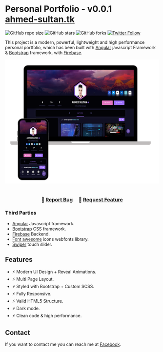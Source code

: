 
# Personal Portfolio - v0.0.1 <br/> [ahmed-sultan.tk](https://ahmed-sultan.tk)

![GitHub repo size](https://img.shields.io/github/repo-size/Ahmed-Soultan/Personal-Portfolio?style=plastic)
![GitHub stars](https://img.shields.io/github/stars/Ahmed-Soultan/Personal-Portfolio?style=social)
![GitHub forks](https://img.shields.io/github/forks/Ahmed-Soultan/Personal-Portfolio?style=social)
[![Twitter Follow](https://img.shields.io/twitter/follow/Ahmed-Soultan?style=social)](https://twitter.com/intent/follow?screen_name=Ahmed_a_sultan)


This project is a modern, powerful, lightweight and high performance personal portfolio, which has been built with [Angular](https://angular.io) javascript Framework & [Bootstrap](https://getbootstrap.com) framework. with [Firebase](https://firebase.google.com/).

<div align="center">
  <img alt="Demo" src="./design.png" />
</div>

<br/>

<h3 align="center">
    🔹
    <a href="https://github.com/Ahmed-Soultan/Personal-Portfolio/issues">Report Bug</a> &nbsp; &nbsp;
    🔹
    <a href="https://github.com/Ahmed-Soultan/Personal-Portfolio/issues">Request Feature</a>
</h3>


### Third Parties
+ [Angular](https://angular.io/) Javascript framework.
+ [Bootstrap](https://getbootstrap.com/) CSS framework.
+ [Firebase](https://firebase.google.com/) Backend.
+ [Font awesome](https://fontawesome.com/) icons webfonts library.
+ [Swiper](https://swiperjs.com/) touch slider.

## Features

+ ⚡️ Modern UI Design + Reveal Animations.
+ ⚡️ Multi Page Layout.
+ ⚡️ Styled with Bootstrap + Custom SCSS.
+ ⚡️ Fully Responsive.
+ ⚡️ Valid HTML5 Structure.
+ ⚡️ Dark mode.
+ ⚡️ Clean code & high performance.

## Contact

If you want to contact me you can reach me at [Facebook](https://www.facebook.com/dev.ahmed.sultan).

